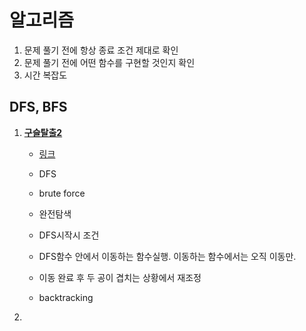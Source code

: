 # 알고리즘

1. 문제 풀기 전에 항상 종료 조건 제대로 확인
2. 문제 풀기 전에 어떤 함수를 구현할 것인지 확인
3. 시간 복잡도



## DFS, BFS

1. [**구슬탈출2**](./삼성역량테스트기출/구슬탈출2/main.cpp)

   - [링크](https://www.acmicpc.net/problem/13460)

   - DFS
   - brute force
   - 완전탐색
   - DFS시작시 조건
   - DFS함수 안에서 이동하는 함수실행. 이동하는 함수에서는 오직 이동만.
   - 이동 완료 후 두 공이 겹치는 상황에서 재조정
   - backtracking

2. 





